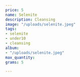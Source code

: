 ```yaml
---
price: 5
name: Selenite
description: Cleansing
image: "/uploads/selenite.jpeg"
tags:
- selenite
- under10
- cleansing
album:
- "/uploads/selenite.jpeg"
max_quantity: 
grams: 5

---
```

